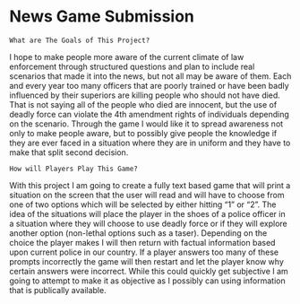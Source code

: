 # News Game Submission

```
What are The Goals of This Project?
```
I hope to make people more aware of the current climate of law enforcement through structured questions and plan to include real scenarios that made it into the news, but not all may be aware of them.  Each and every year too many officers that are poorly trained or have been badly influenced by their superiors are killing people who should not have died.  That is not saying all of the people who died are innocent, but the use of deadly force can violate the 4th amendment rights of individuals depending on the scenario.  Through the game I would like it to spread awareness not only to make people aware, but to possibly give people the knowledge if they are ever faced in a situation where they are in uniform and they have to make that split second decision.

```
How will Players Play This Game?
```
With this project I am going to create a fully text based game that will print a situation on the screen that the user will read and will have to choose from one of two options which will be selected by either hitting “1” or “2”.  The idea of the situations will place the player in the shoes of a police officer in a situation where they will choose to use deadly force or if they will explore another option (non-lethal options such as a taser).  Depending on the choice the player makes I will then return with factual information based upon current police in our country.  If a player answers too many of these prompts incorrectly the game will then restart and let the player know why certain answers were incorrect.  While this could quickly get subjective I am going to attempt to make it as objective as I possibly can using information that is publically available.
